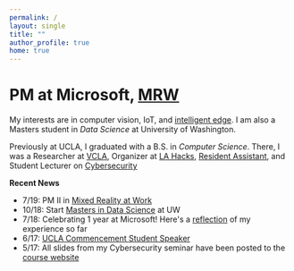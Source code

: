 ```yaml
---
permalink: /
layout: single
title: ""
author_profile: true
home: true
---
```


<div class="image-container" aria-label="Drag Me! 🖱️" data-balloon-pos="up">
    <canvas class="canvas" width="800" height="800" id="canvas"></canvas>
    <div class="loading-screen" id="loading">
        <div class="la-ball-triangle-path la-dark la-2x">
            <div></div>
            <div></div>
            <div></div>
        </div>
    </div>
</div>

# PM at Microsoft, [MRW](https://dynamics.microsoft.com/en-us/mixed-reality/overview/)

My interests are in computer vision, IoT, and [intelligent edge](https://azure.microsoft.com/en-us/overview/future-of-cloud/). I am also a Masters student in _Data Science_ at University of Washington.

Previously at UCLA, I graduated with a B.S. in _Computer Science_. There, I was a Researcher at [VCLA](http://vcla.stat.ucla.edu/), Organizer at [LA Hacks](https://lahacks.com/), [Resident Assistant](https://reslife.ucla.edu/employment/ra), and Student Lecturer on [Cybersecurity](https://kfrankc.com/cs88s/)

**Recent News**

- 7/19: PM II in [Mixed Reality at Work](https://dynamics.microsoft.com/en-us/mixed-reality/overview/)
- 10/18: Start [Masters in Data Science](https://www.datasciencemasters.uw.edu/) at UW
- 7/18: Celebrating 1 year at Microsoft! Here's a [reflection](https://www.linkedin.com/pulse/lessons-from-1-year-microsoft-frank-chen/) of my experience so far
- 6/17: [UCLA Commencement Student Speaker](https://www.youtube.com/watch?v=wr6u5Q-SZRo&feature=youtu.be&t=1h59m20s)
- 5/17: All slides from my Cybersecurity seminar have been posted to the [course website](https://kfrankc.com/cs88s)

